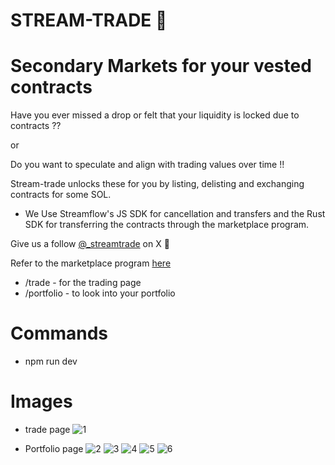#  STREAM-TRADE 🌊

# Secondary Markets for your vested contracts

Have you ever missed a drop or felt that your liquidity is locked due to contracts ??

or 

Do you want to speculate and align with trading values over time !!

Stream-trade unlocks these for you by listing, delisting and exchanging contracts for some SOL.

 - We Use Streamflow's JS SDK for cancellation and transfers and the Rust SDK for transferring the contracts through the marketplace program.

 Give us a follow [@_streamtrade](https://x.com/_streamtrade) on X 👀


Refer to the marketplace program [here](https://github.com/Madhan-404/stream)

- /trade - for the trading page
- /portfolio - to look into your portfolio

# Commands
 - npm run dev

 
# Images

- trade page
![1](https://github.com/user-attachments/assets/9eb8ad5a-0b4e-4e1d-81f5-cb606771830a)

- Portfolio page
![2](https://github.com/user-attachments/assets/f3fa9ada-47af-4806-a70d-e5efa72c630e)
![3](https://github.com/user-attachments/assets/49e33ac3-0839-4644-8ce2-618c8fc47c98)
![4](https://github.com/user-attachments/assets/87094069-c56a-41b4-909e-2a1b15205026)
![5](https://github.com/user-attachments/assets/b0741ef6-d509-485a-8955-8824c73d0421)
![6](https://github.com/user-attachments/assets/36a89436-d9e6-42b0-9278-386b9dc79b2b)
